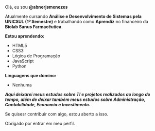 Olá, eu sou **@abnerjsmenezes**

Atualmente cursando **Análise e Desenvolvimento de Sistemas pela UNICSUL (1º Semestre)** e trabalhando como **Aprendiz** no financeiro da **Biolab Sanus Farmacêutica**.

**Estou aprendendo:** 
* HTML5 
* CSS3 
* Lógica de Programação
* JavaScript 
* Python

**Linguagens que domino:**
* Nenhuma

__*Aqui deixarei meus estudos sobre TI e projetos realizados ao longo do tempo, além de deixar também meus estudos sobre Administração, Contabilidade, Economia e Investimento.*__

Se quisesr contribuir com algo, estou aberto a isso.
 
Obrigado por entrar em meu perfil.
